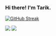 ### Hi there! I'm Tarik.

[![GitHub Streak](https://streak-stats.demolab.com/?user=DenverCoder1)](https://git.io/streak-stats)

<img src="https://github-readme-stats.vercel.app/api?username=tarikyasar&count_private=true&theme=graywhite&show_icons=true&include_all_commits=true" />

<img src="https://github-readme-stats.vercel.app/api/top-langs/?username=tarikyasar&theme=graywhite&" />
